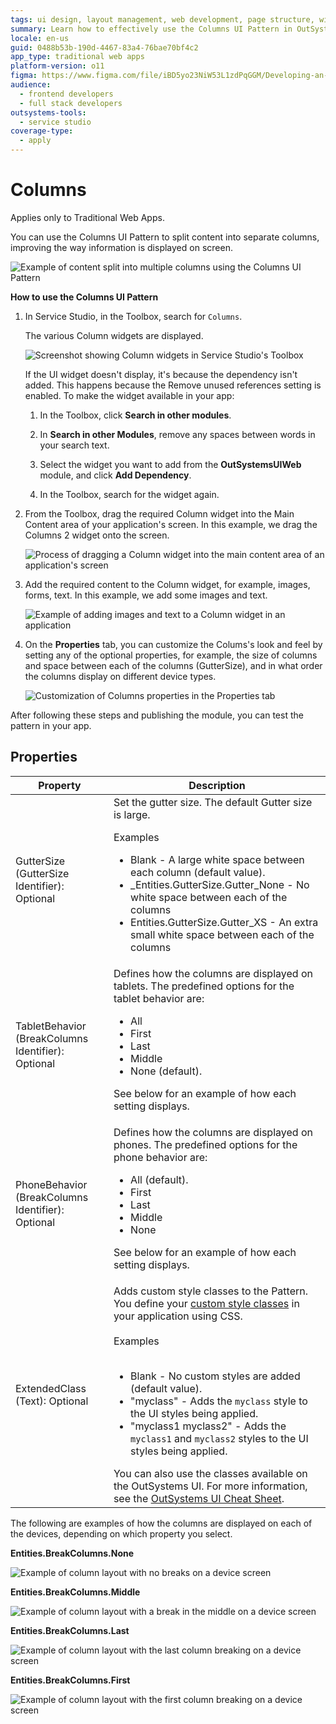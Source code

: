 ```yaml
---
tags: ui design, layout management, web development, page structure, widget usage
summary: Learn how to effectively use the Columns UI Pattern in OutSystems 11 (O11) to enhance content layout in Traditional Web Apps.
locale: en-us
guid: 0488b53b-190d-4467-83a4-76bae70bf4c2
app_type: traditional web apps
platform-version: o11
figma: https://www.figma.com/file/iBD5yo23NiW53L1zdPqGGM/Developing-an-Application?type=design&node-id=245%3A67&mode=design&t=u4ANW5BJS7Flsdmg-1
audience:
  - frontend developers
  - full stack developers
outsystems-tools:
  - service studio
coverage-type:
  - apply
---
```


# Columns

<div class="info" markdown="1">

Applies only to Traditional Web Apps.

</div>

You can use the Columns UI Pattern to split content into separate columns, improving the way information is displayed on screen.

![Example of content split into multiple columns using the Columns UI Pattern](images/columns-1.png "Columns UI Pattern Example")

**How to use the Columns UI Pattern**

1. In Service Studio, in the Toolbox, search for `Columns`.

    The various Column widgets are displayed.

    ![Screenshot showing Column widgets in Service Studio's Toolbox](images/columns-2-ss.png "Service Studio Column Widgets")

    If the UI widget doesn't display, it's because the dependency isn't added. This happens because the Remove unused references setting is enabled. To make the widget available in your app:

    1. In the Toolbox, click **Search in other modules**.

    1. In **Search in other Modules**, remove any spaces between words in your search text.
    
    1. Select the widget you want to add from the **OutSystemsUIWeb** module, and click **Add Dependency**. 
    
    1. In the Toolbox, search for the widget again.

1. From the Toolbox, drag the required Column widget into the Main Content area of your application's screen. In this example, we drag the Columns 2 widget onto the screen.

    ![Process of dragging a Column widget into the main content area of an application's screen](images/columns-3-ss.png "Dragging Column Widget into Main Content Area")

1. Add the required content to the Column widget, for example, images, forms, text. In this example, we add some images and text.

    ![Example of adding images and text to a Column widget in an application](images/columns-4-ss.png "Adding Content to Column Widget")

1. On the **Properties** tab, you can  customize the Colums's look and feel by setting any of the optional properties, for example, the size of columns and space between each of the columns (GutterSize), and in what order the columns display on different device types.

    ![Customization of Columns properties in the Properties tab](images/columns-5-ss.png "Customizing Columns Properties")

After following these steps and publishing the module, you can test the pattern in your app.
  
## Properties

| **Property**                                       | **Description**                                                                                                                                                                                                                                                                                                                                                                                                                                                                                                                                                                                                                    |
|----------------------------------------------------|------------------------------------------------------------------------------------------------------------------------------------------------------------------------------------------------------------------------------------------------------------------------------------------------------------------------------------------------------------------------------------------------------------------------------------------------------------------------------------------------------------------------------------------------------------------------------------------------------------------------------------|
| GutterSize (GutterSize Identifier): Optional       | Set the gutter size. The default Gutter size is large.<p>Examples <ul><li>Blank - A large white space between each column (default value).</li><li>_Entities.GutterSize.Gutter_None - No white space between each of the columns</li><li>Entities.GutterSize.Gutter_XS - An extra small white space between each of the columns</li></ul></p>                                                                                                                                                                                                                                                                                      |
| TabletBehavior (BreakColumns Identifier): Optional | Defines how the columns are displayed on tablets. The predefined options for the tablet behavior are: <p><ul><li>All</li><li>First</li><li>Last</li><li>Middle</li><li>None (default).</li></ul></p><p>See below for an example of how each setting displays.</p>                                                                                                                                                                                                                                                                                                                                                                  |
| PhoneBehavior (BreakColumns Identifier): Optional  | Defines how the columns are displayed on phones. The predefined options for the phone behavior are: <p><ul><li>All (default).</li><li>First</li><li>Last</li><li>Middle</li><li>None</li></ul></p><p>See below for an example of how each setting displays.</p>                                                                                                                                                                                                                                                                                                                                                                    |
| ExtendedClass (Text): Optional                     | Adds custom style classes to the Pattern. You define your [custom style classes](../../../look-feel/css.md) in your application using CSS.<br/><br/>Examples<br/><br/> <ul><li>Blank - No custom styles are added (default value).</li><li>"myclass" - Adds the ``myclass`` style to the UI styles being applied.</li><li>"myclass1 myclass2" - Adds the ``myclass1`` and ``myclass2`` styles to the UI styles being applied.</li></ul>You can also use the classes available on the OutSystems UI. For more information, see the [OutSystems UI Cheat Sheet](https://outsystemsui.outsystems.com/OutSystemsUIWebsite/CheatSheet). |

The following are examples of how the columns are displayed on each of the devices, depending on which property you select.

**Entities.BreakColumns.None**

![Example of column layout with no breaks on a device screen](images/Column_break_none.png "Column Break None Behavior")

**Entities.BreakColumns.Middle**

![Example of column layout with a break in the middle on a device screen](images/Column_break_middle.png "Column Break Middle Behavior")

**Entities.BreakColumns.Last**

![Example of column layout with the last column breaking on a device screen](images/Column_break_last.png "Column Break Last Behavior")

**Entities.BreakColumns.First**

![Example of column layout with the first column breaking on a device screen](images/Column_break_first.png "Column Break First Behavior")
